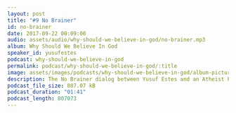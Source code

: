 ```yaml
---
layout: post
title: "#9 No Brainer"
id: no-brainer
date: 2017-09-22 00:09:00
audio: assets/audio/why-should-we-believe-in-god/no-brainer.mp3
album: Why Should We Believe In God
speaker_id: yusufestes
podcast: why-should-we-believe-in-god
permalink: podcast/why-should-we-believe-in-god/:title
image: assets/images/podcasts/why-should-we-believe-in-god/album-picture-small.jpg
description: The No Brainer dialog between Yusuf Estes and an Atheist Professor.
podcast_file_size: 807.07 kB
podcast_duration: "01:41"
podcast_length: 807073
---
```


